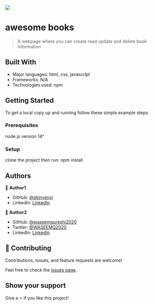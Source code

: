
![](https://img.shields.io/badge/Microverse-blueviolet)

# awesome books

> A webpage where you can create read update and delete book information


## Built With

- Major languages: html, css, javascript
- Frameworks: N/A
- Technologies used: npm


## Getting Started


To get a local copy up and running follow these simple example steps.

### Prerequisites
node.js version 14^

### Setup
clone the project then run: npm install



## Authors

👤 **Author1**

- GitHub: [@shinyenyi](https://github.com/shinyenyi)
- LinkedIn: [LinkedIn](https://www.linkedin.com/in/miguel-shinyenyi/)

👤 **Author2**

- GitHub: [@waseemqureshi2020](https://github.com/waseemqureshi2020)
- Twitter: [@WASEEMQ2020](https://twitter.com/WASEEMQ2020)
- LinkedIn: [LinkedIn](https://www.linkedin.com/in/waseem-qureshi-2231741a2/)


## 🤝 Contributing

Contributions, issues, and feature requests are welcome!

Feel free to check the [issues page](../../issues/).

## Show your support

Give a ⭐️ if you like this project!
